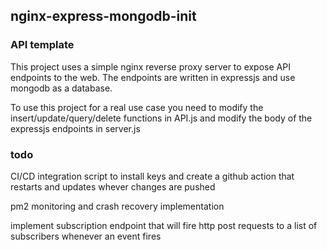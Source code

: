 ## nginx-express-mongodb-init

### API template 
This project uses a simple nginx reverse proxy server
to expose API endpoints to the web. The endpoints are 
written in expressjs and use mongodb as a database.

To use this project for a real use case you need to 
modify the insert/update/query/delete functions in API.js
and modify the body of the expressjs endpoints in server.js

### todo
CI/CD integration script to install keys and create a github action
that restarts and updates whever changes are pushed

pm2 monitoring and crash recovery implementation

implement subscription endpoint that will fire http post
requests to a list of subscribers whenever an event fires


